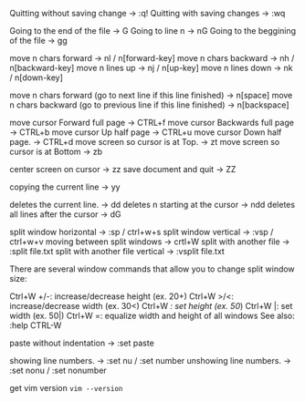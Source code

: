 Quitting without saving change     -> :q!
Quitting with saving changes       -> :wq

Going to the end of the file       -> G
Going to line n                    -> nG
Going to the beggining of the file -> gg

move n chars forward               -> nl / n[forward-key]
move n chars backward              -> nh / n[backward-key]
move n lines up                    -> nj / n[up-key]
move n lines down                  -> nk / n[down-key]

move n chars forward (go to next line if this line finished)
                                   -> n[space]
move n chars backward (go to previous line if this line finished)
                                   -> n[backspace]

move cursor Forward full page      -> CTRL+f
move cursor Backwards full page    -> CTRL+b
move cursor Up half page           -> CTRL+u
move cursor Down half page.        -> CTRL+d
move screen so cursor is at Top.   -> zt
move screen so cursor is at Bottom -> zb

center screen on cursor            -> zz 
save document and quit             -> ZZ 

copying the current line           -> yy

deletes the current line.          -> dd
deletes n starting at the cursor   -> ndd 
deletes all lines after the cursor -> dG 

split window horizontal            -> :sp    / ctrl+w+s
split window vertical              -> :vsp   /  ctrl+w+v
moving between split windows       -> crtl+W
split with another file            -> :split file.txt
split with another file vertical   -> :vsplit file.txt

There are several window commands that allow you to change split window size:

Ctrl+W +/-: increase/decrease height (ex. 20<C-w>+)
Ctrl+W >/<: increase/decrease width (ex. 30<C-w><)
Ctrl+W _: set height (ex. 50<C-w>_)
Ctrl+W |: set width (ex. 50<C-w>|)
Ctrl+W =: equalize width and height of all windows
See also: :help CTRL-W

paste without indentation          -> :set paste

showing line numbers.              -> :set nu / :set number
unshowing line numbers.            -> :set nonu / :set nonumber

get vim version
`vim --version`